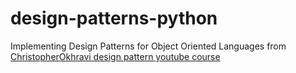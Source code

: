 # design-patterns-python
 Implementing Design Patterns for Object Oriented Languages from [ChristopherOkhravi design pattern youtube course](https://www.youtube.com/playlist?list=PLrhzvIcii6GNjpARdnO4ueTUAVR9eMBpc&ab_channel=ChristopherOkhravi) 

